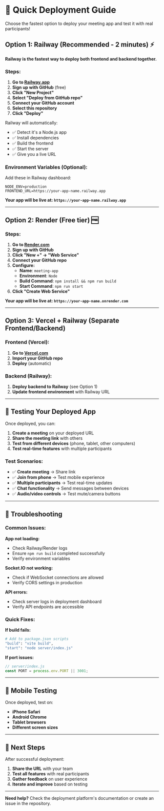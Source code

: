 # 🚀 Quick Deployment Guide

Choose the fastest option to deploy your meeting app and test it with real participants!

## Option 1: Railway (Recommended - 2 minutes) ⚡

**Railway is the fastest way to deploy both frontend and backend together.**

### Steps:
1. **Go to [Railway.app](https://railway.app)**
2. **Sign up with GitHub** (free)
3. **Click "New Project"**
4. **Select "Deploy from GitHub repo"**
5. **Connect your GitHub account**
6. **Select this repository**
7. **Click "Deploy"**

Railway will automatically:
- ✅ Detect it's a Node.js app
- ✅ Install dependencies
- ✅ Build the frontend
- ✅ Start the server
- ✅ Give you a live URL

### Environment Variables (Optional):
Add these in Railway dashboard:
```
NODE_ENV=production
FRONTEND_URL=https://your-app-name.railway.app
```

**Your app will be live at: `https://your-app-name.railway.app`**

---

## Option 2: Render (Free tier) 🆓

### Steps:
1. **Go to [Render.com](https://render.com)**
2. **Sign up with GitHub**
3. **Click "New +" → "Web Service"**
4. **Connect your GitHub repo**
5. **Configure:**
   - **Name**: `meeting-app`
   - **Environment**: `Node`
   - **Build Command**: `npm install && npm run build`
   - **Start Command**: `npm run start`
6. **Click "Create Web Service"**

**Your app will be live at: `https://your-app-name.onrender.com`**

---

## Option 3: Vercel + Railway (Separate Frontend/Backend)

### Frontend (Vercel):
1. **Go to [Vercel.com](https://vercel.com)**
2. **Import your GitHub repo**
3. **Deploy** (automatic)

### Backend (Railway):
1. **Deploy backend to Railway** (see Option 1)
2. **Update frontend environment** with Railway URL

---

## 🧪 Testing Your Deployed App

Once deployed, you can:

1. **Create a meeting** on your deployed URL
2. **Share the meeting link** with others
3. **Test from different devices** (phone, tablet, other computers)
4. **Test real-time features** with multiple participants

### Test Scenarios:
- ✅ **Create meeting** → Share link
- ✅ **Join from phone** → Test mobile experience
- ✅ **Multiple participants** → Test real-time updates
- ✅ **Chat functionality** → Send messages between devices
- ✅ **Audio/video controls** → Test mute/camera buttons

---

## 🔧 Troubleshooting

### Common Issues:

**App not loading:**
- Check Railway/Render logs
- Ensure `npm run build` completed successfully
- Verify environment variables

**Socket.IO not working:**
- Check if WebSocket connections are allowed
- Verify CORS settings in production

**API errors:**
- Check server logs in deployment dashboard
- Verify API endpoints are accessible

### Quick Fixes:

**If build fails:**
```bash
# Add to package.json scripts
"build": "vite build",
"start": "node server/index.js"
```

**If port issues:**
```javascript
// server/index.js
const PORT = process.env.PORT || 3001;
```

---

## 📱 Mobile Testing

Once deployed, test on:
- **iPhone Safari**
- **Android Chrome**
- **Tablet browsers**
- **Different screen sizes**

---

## 🎯 Next Steps

After successful deployment:
1. **Share the URL** with your team
2. **Test all features** with real participants
3. **Gather feedback** on user experience
4. **Iterate and improve** based on testing

---

**Need help?** Check the deployment platform's documentation or create an issue in the repository. 